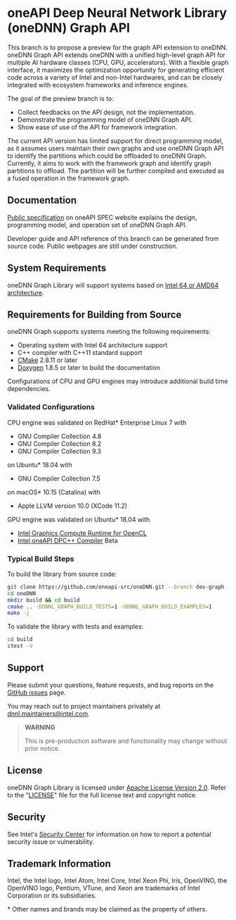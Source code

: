 oneAPI Deep Neural Network Library (oneDNN) Graph API
===========================================

This branch is to propose a preview for the graph API extension to oneDNN. 
oneDNN Graph API extends oneDNN with a unified high-level graph API for 
multiple AI hardware classes (CPU, GPU, accelerators). With a flexible graph 
interface, it maximizes the optimization opportunity for generating efficient 
code across a variety of Intel and non-Intel hardwares, and can be closely 
integrated with ecosystem frameworks and inference engines.

The goal of the preview branch is to:
* Collect feedbacks on the API design, not the implementation.
* Demonstrate the programming model of oneDNN Graph API.
* Show ease of use of the API for framework integration.

The current API version has limited support for direct programming model, as 
it assumes users maintain their own graphs and use oneDNN Graph API to identify 
the partitions which could be offloaded to oneDNN Graph. Currently, it aims to 
work with the framework graph and identify graph partitions to offload. The 
partition will be further compiled and executed as a fused operation in the 
framework graph.

## Documentation

[Public specification](https://spec.oneapi.com/onednn-graph/latest/index.html) 
on oneAPI SPEC website explains the design, programming model, and operation 
set of oneDNN Graph API.

Developer guide and API reference of this branch can be generated from source 
code. Public webpages are still under construction.

## System Requirements

oneDNN Graph Library will support systems based on
[Intel 64 or AMD64 architecture](https://en.wikipedia.org/wiki/X86-64).

## Requirements for Building from Source

oneDNN Graph supports systems meeting the following requirements:
* Operating system with Intel 64 architecture support
* C++ compiler with C++11 standard support
* [CMake](https://cmake.org/download/) 2.8.11 or later
* [Doxygen](http://www.doxygen.nl/download.html#srcbin) 1.8.5 or later
  to build the documentation

Configurations of CPU and GPU engines may introduce additional build time
dependencies.

### Validated Configurations

CPU engine was validated on RedHat* Enterprise Linux 7 with
* GNU Compiler Collection 4.8
* GNU Compiler Collection 8.2
* GNU Compiler Collection 9.3

on Ubuntu* 18.04 with
* GNU Compiler Collection 7.5

on macOS* 10.15 (Catalina) with
* Apple LLVM version 10.0 (XCode 11.2)

GPU engine was validated on Ubuntu* 18.04 with
* [Intel Graphics Compute Runtime for OpenCL](https://github.com/intel/compute-runtime/releases)
* [Intel oneAPI DPC++ Compiler](https://software.intel.com/en-us/oneapi/dpc-compiler)
  Beta

### Typical Build Steps

To build the library from source code:

```bash
git clone https://github.com/oneapi-src/oneDNN.git --branch dev-graph --recursive
cd oneDNN
mkdir build && cd build
cmake .. -DDNNL_GRAPH_BUILD_TESTS=1 -DDNNL_GRAPH_BUILD_EXAMPLES=1
make -j
```

To validate the library with tests and examples:

```bash
cd build
ctest -V
```

## Support

Please submit your questions, feature requests, and bug reports on the
[GitHub issues](https://github.com/oneapi-src/oneDNN/issues) page.

You may reach out to project maintainers privately
at dnnl.maintainers@intel.com.

> **WARNING**
>
> This is pre-production software and functionality may change without prior
> notice.

## License

oneDNN Graph Library is licensed under [Apache License Version 2.0](LICENSE). 
Refer to the "[LICENSE](LICENSE)" file for the full license text and copyright
notice.

## Security

See Intel's [Security Center](https://www.intel.com/content/www/us/en/security-center/default.html)
for information on how to report a potential security issue or vulnerability.

## Trademark Information

Intel, the Intel logo, Intel Atom, Intel Core, Intel Xeon Phi, Iris, OpenVINO,
the OpenVINO logo, Pentium, VTune, and Xeon are trademarks of Intel Corporation
 or its subsidiaries.

\* Other names and brands may be claimed as the property of others.
